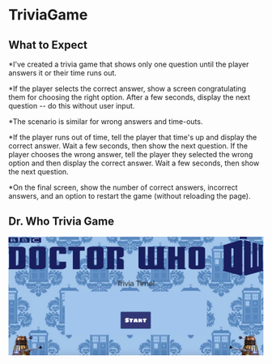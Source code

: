 # TriviaGame

## What to Expect

*I've created a trivia game that shows only one question until the player answers it or their time runs out.

*If the player selects the correct answer, show a screen congratulating them for choosing the right option. After a few seconds, display the next question -- do this without user input.

*The scenario is similar for wrong answers and time-outs.

*If the player runs out of time, tell the player that time's up and display the correct answer. Wait a few seconds, then show the next question.
If the player chooses the wrong answer, tell the player they selected the wrong option and then display the correct answer. Wait a few seconds, then show the next question.

*On the final screen, show the number of correct answers, incorrect answers, and an option to restart the game (without reloading the page).

## Dr. Who Trivia Game

![About](assets/images/drwho.png)
